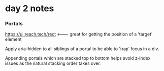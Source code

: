 # day 2 notes

### Portals

https://ui.reach.tech/rect <--- great for getting the position of a 'target' element

Apply aria-hidden to all siblings of a portal to be able to 'trap' focus in a div.

Appending portals which are stacked top to bottom helps avoid z-index issues as the natural stacking order takes over.